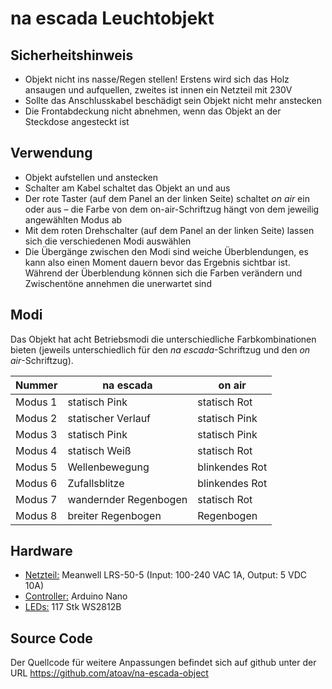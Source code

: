 # na escada Leuchtobjekt

## Sicherheitshinweis

- Objekt nicht ins nasse/Regen stellen! Erstens wird sich das Holz ansaugen und aufquellen, zweites ist innen ein Netzteil mit 230V
- Sollte das Anschlusskabel beschädigt sein Objekt nicht mehr anstecken
- Die Frontabdeckung nicht abnehmen, wenn das Objekt an der Steckdose angesteckt ist



## Verwendung

- Objekt aufstellen und anstecken
- Schalter am Kabel schaltet das Objekt an und aus
- Der rote Taster (auf dem Panel an der linken Seite) schaltet *on air* ein oder aus – die Farbe von dem on-air-Schriftzug hängt von dem jeweilig angewählten Modus ab
- Mit dem roten Drehschalter (auf dem Panel an der linken Seite) lassen sich die verschiedenen Modi auswählen
- Die Übergänge zwischen den Modi sind weiche Überblendungen, es kann also einen Moment dauern bevor das Ergebnis sichtbar ist. Während der Überblendung können sich die Farben verändern und Zwischentöne annehmen die unerwartet sind



## Modi

Das Objekt hat acht Betriebsmodi die unterschiedliche Farbkombinationen bieten (jeweils unterschiedlich für den *na escada*-Schriftzug und den *on air*-Schriftzug).

| Nummer  | na escada             | on air         |
| ------- | --------------------- | -------------- |
| Modus 1 | statisch Pink         | statisch Rot   |
| Modus 2 | statischer Verlauf    | statisch Pink  |
| Modus 3 | statisch Pink         | statisch Pink  |
| Modus 4 | statisch Weiß         | statisch Rot   |
| Modus 5 | Wellenbewegung        | blinkendes Rot |
| Modus 6 | Zufallsblitze         | blinkendes Rot |
| Modus 7 | wandernder Regenbogen | statisch Rot   |
| Modus 8 | breiter Regenbogen    | Regenbogen     |



## Hardware

- <u>Netzteil:</u> Meanwell LRS-50-5 (Input: 100-240 VAC 1A, Output: 5 VDC 10A)
- <u>Controller:</u> Arduino Nano
- <u>LEDs:</u> 117 Stk WS2812B



## Source Code

Der Quellcode für weitere Anpassungen befindet sich auf github unter der URL
https://github.com/atoav/na-escada-object